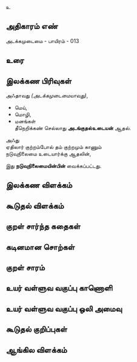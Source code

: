 உ


## அதிகாரம் எண்

அடக்கமுடைமை - பாயிரம் - 013
## உரை


## இலக்கண பிரிவுகள் 

அஃதாவது _(அடக்கமுடைமையாவது)_,  

* மெய்,  
* மொழி,  
* மனங்கள்  
தீநெறிக்கண் செல்லாது **அடங்குதல்உடையன்** ஆதல்.  

அஃது  
ஏதிலார் குற்றம்போல் தம் குற்றமும் காணும்  
நடுவுநிலைமை உடையார்க்கு ஆதலின்,  

இது **நடுவுநிலைமையின்பின்** வைக்கப்பட்டது.

## இலக்கண விளக்கம்


## கூடுதல் விளக்கம்


## குறள் சார்ந்த கதைகள் 


## கடினமான சொற்கள்


## குறள் சாரம் 


## உயர் வள்ளுவ வகுப்பு காணொளி


## உயர் வள்ளுவ வகுப்பு ஒலி அமைவு 


## கூடுதல் குறிப்புகள்


## ஆங்கில விளக்கம்

